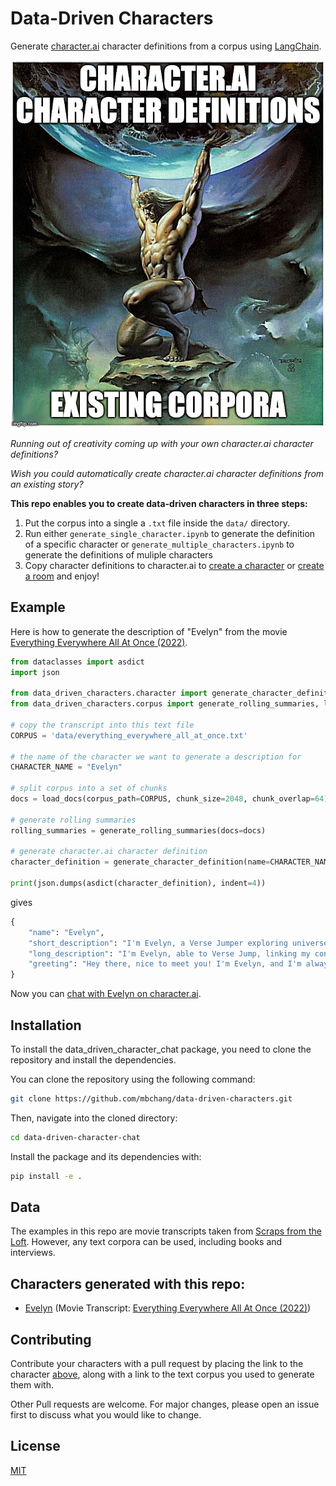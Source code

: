 # Data-Driven Characters

Generate [character.ai](https://beta.character.ai/) character definitions from a corpus using [LangChain](https://docs.langchain.com/docs/).

![image](assets/teaser.jpeg)

*Running out of creativity coming up with your own character.ai character definitions?*

*Wish you could automatically create character.ai character definitions from an existing story?*

**This repo enables you to create data-driven characters in three steps:**
1. Put the corpus into a single a `.txt` file inside the `data/` directory.
2. Run either `generate_single_character.ipynb` to generate the definition of a specific character or `generate_multiple_characters.ipynb` to generate the definitions of muliple characters
3. Copy character definitions to character.ai to [create a character](https://beta.character.ai/character/create?) or [create a room](https://beta.character.ai/room/create?) and enjoy!

## Example
Here is how to generate the description of "Evelyn" from the movie [Everything Everywhere All At Once (2022)](https://scrapsfromtheloft.com/movies/everything-everywhere-all-at-once-transcript/).
```python
from dataclasses import asdict
import json

from data_driven_characters.character import generate_character_definition
from data_driven_characters.corpus import generate_rolling_summaries, load_docs

# copy the transcript into this text file
CORPUS = 'data/everything_everywhere_all_at_once.txt'

# the name of the character we want to generate a description for
CHARACTER_NAME = "Evelyn"

# split corpus into a set of chunks
docs = load_docs(corpus_path=CORPUS, chunk_size=2048, chunk_overlap=64)

# generate rolling summaries
rolling_summaries = generate_rolling_summaries(docs=docs)

# generate character.ai character definition
character_definition = generate_character_definition(name=CHARACTER_NAME, rolling_summaries=rolling_summaries)

print(json.dumps(asdict(character_definition), indent=4))
```
gives
```python
{
    "name": "Evelyn",
    "short_description": "I'm Evelyn, a Verse Jumper exploring universes.",
    "long_description": "I'm Evelyn, able to Verse Jump, linking my consciousness to other versions of me in different universes. This unique ability has led to strange events, like becoming a Kung Fu master and confessing love. Verse Jumping cracks my mind, risking my grip on reality. I'm in a group saving the multiverse from a great evil, Jobu Tupaki. Amidst chaos, I've learned the value of kindness and embracing life's messiness.",
    "greeting": "Hey there, nice to meet you! I'm Evelyn, and I'm always up for an adventure. Let's see what we can discover together!"
}
```
Now you can [chat with Evelyn on character.ai](https://c.ai/c/be5UgphMggDyaf504SSdAdrlV2LHyEgFQZDA5WuQfgw).

## Installation
To install the data_driven_character_chat package, you need to clone the repository and install the dependencies.

You can clone the repository using the following command:

```bash
git clone https://github.com/mbchang/data-driven-characters.git
```
Then, navigate into the cloned directory:

```bash
cd data-driven-character-chat
```
Install the package and its dependencies with:

```bash
pip install -e .
```

## Data
The examples in this repo are movie transcripts taken from [Scraps from the Loft](https://scrapsfromtheloft.com/). However, any text corpora can be used, including books and interviews.

## Characters generated with this repo:
- [Evelyn](https://c.ai/c/be5UgphMggDyaf504SSdAdrlV2LHyEgFQZDA5WuQfgw) (Movie Transcript: [Everything Everywhere All At Once (2022)](https://scrapsfromtheloft.com/movies/everything-everywhere-all-at-once-transcript/))

## Contributing
Contribute your characters with a pull request by placing the link to the character [above](#characters-generated-with-this-repo), along with a link to the text corpus you used to generate them with.

Other Pull requests are welcome. For major changes, please open an issue first to discuss what you would like to change.

<!-- Please make sure to update tests as appropriate. -->

## License
[MIT](LICENSE)

